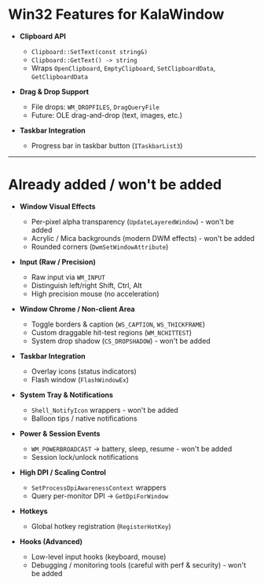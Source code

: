 # Win32 Features for KalaWindow

- **Clipboard API**
  - `Clipboard::SetText(const string&)`
  - `Clipboard::GetText() -> string`
  - Wraps `OpenClipboard`, `EmptyClipboard`, `SetClipboardData`, `GetClipboardData`

- **Drag & Drop Support**
  - File drops: `WM_DROPFILES`, `DragQueryFile`
  - Future: OLE drag-and-drop (text, images, etc.)

- **Taskbar Integration**
  - Progress bar in taskbar button (`ITaskbarList3`)

---

# Already added / won't be added

- **Window Visual Effects**
  - Per-pixel alpha transparency (`UpdateLayeredWindow`) - won't be added
  - Acrylic / Mica backgrounds (modern DWM effects) - won't be added
  - Rounded corners (`DwmSetWindowAttribute`)
  
- **Input (Raw / Precision)**
  - Raw input via `WM_INPUT`
  - Distinguish left/right Shift, Ctrl, Alt
  - High precision mouse (no acceleration)
  
- **Window Chrome / Non-client Area**
  - Toggle borders & caption (`WS_CAPTION`, `WS_THICKFRAME`)
  - Custom draggable hit-test regions (`WM_NCHITTEST`)
  - System drop shadow (`CS_DROPSHADOW`) - won't be added
  
- **Taskbar Integration**
    - Overlay icons (status indicators)
	- Flash window (`FlashWindowEx`)
	
- **System Tray & Notifications**
  - `Shell_NotifyIcon` wrappers - won't be added
  - Balloon tips / native notifications
	
- **Power & Session Events**
  - `WM_POWERBROADCAST` → battery, sleep, resume - won't be added
  - Session lock/unlock notifications
  
- **High DPI / Scaling Control**
  - `SetProcessDpiAwarenessContext` wrappers
  - Query per-monitor DPI → `GetDpiForWindow`
  
- **Hotkeys**
  - Global hotkey registration (`RegisterHotKey`)
  
- **Hooks (Advanced)**
  - Low-level input hooks (keyboard, mouse)
  - Debugging / monitoring tools (careful with perf & security) - won't be added